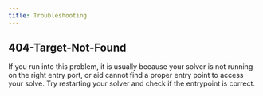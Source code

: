 ```yaml
---
title: Troubleshooting
---
```

## 404-Target-Not-Found

If you run into this problem, it is usually because your solver is not running on the right entry port, or aid cannot find a proper entry point to access your solve. Try restarting your solver and check if the entrypoint is correct.
